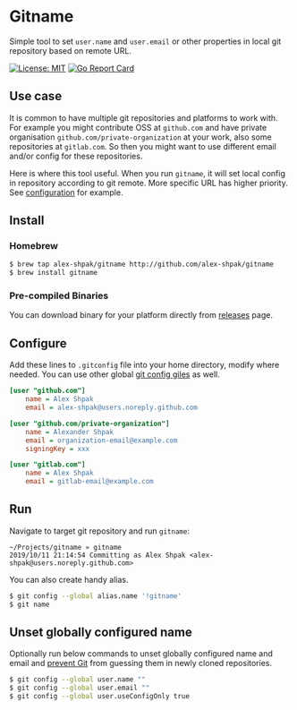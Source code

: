 # Gitname
Simple tool to set `user.name` and `user.email` or other properties in local git repository based on remote URL.

[![License: MIT](https://img.shields.io/badge/License-MIT-blue.svg)](LICENSE)
[![Go Report Card](https://goreportcard.com/badge/github.com/alex-shpak/gitname)](https://goreportcard.com/report/github.com/alex-shpak/gitname)

## Use case
It is common to have multiple git repositories and platforms to work with. For example you might contribute OSS at `github.com` and have private organisation `github.com/private-organization` at your work, also some repositories at `gitlab.com`. So then you might want to use different email and/or config for these repositories.

Here is where this tool useful. When you run `gitname`, it will set local config in repository according to git remote.  More specific URL has higher priority. See [configuration](#configure) for example.

## Install
### Homebrew
```sh
$ brew tap alex-shpak/gitname http://github.com/alex-shpak/gitname
$ brew install gitname
```

### Pre-compiled Binaries
You can download binary for your platform directly from [releases](https://github.com/alex-shpak/gitname/releases) page.

## Configure
Add these lines to `.gitconfig` file into your home directory, modify where needed. You can use other global [git config giles](https://git-scm.com/docs/git-config#FILES) as well.

```ini
[user "github.com"]
	name = Alex Shpak
	email = alex-shpak@users.noreply.github.com

[user "github.com/private-organization"]
	name = Alexander Shpak
	email = organization-email@example.com
	signingKey = xxx

[user "gitlab.com"]
	name = Alex Shpak
	email = gitlab-email@example.com
```

## Run
Navigate to target git repository and run `gitname`:
```
~/Projects/gitname » gitname
2019/10/11 21:14:54 Committing as Alex Shpak <alex-shpak@users.noreply.github.com>
```

You can also create handy alias.

```sh
$ git config --global alias.name '!gitname'
$ git name
```

## Unset globally configured name
Optionally run below commands to unset globally configured name and email and [prevent Git](https://git-scm.com/docs/git-config#git-config-useruseConfigOnly) from guessing them in newly cloned repositories.

```sh
$ git config --global user.name ""
$ git config --global user.email ""
$ git config --global user.useConfigOnly true
```
